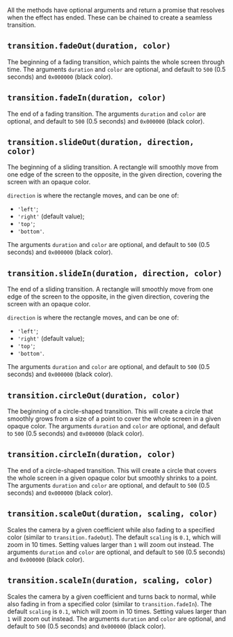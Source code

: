 All the methods have optional arguments and return a promise that resolves when the effect has ended. These can be chained to create a seamless transition.

## `transition.fadeOut(duration, color)`

The beginning of a fading transition, which paints the whole screen through time. The arguments `duration` and `color` are optional, and default to `500` (0.5 seconds) and `0x000000` (black color).

## `transition.fadeIn(duration, color)`

The end of a fading transition. The arguments `duration` and `color` are optional, and default to `500` (0.5 seconds) and `0x000000` (black color).

## `transition.slideOut(duration, direction, color)`

The beginning of a sliding transition. A rectangle will smoothly move from one edge of the screen to the opposite, in the given direction, covering the screen with an opaque color.

`direction` is where the rectangle moves, and can be one of:

- `'left'`;
- `'right'` (default value);
- `'top'`;
- `'bottom'`.

The arguments `duration` and `color` are optional, and default to `500` (0.5 seconds) and `0x000000` (black color).

## `transition.slideIn(duration, direction, color)`

The end of a sliding transition. A rectangle will smoothly move from one edge of the screen to the opposite, in the given direction, covering the screen with an opaque color.

`direction` is where the rectangle moves, and can be one of:

- `'left'`;
- `'right'` (default value);
- `'top'`;
- `'bottom'`.

The arguments `duration` and `color` are optional, and default to `500` (0.5 seconds) and `0x000000` (black color).

## `transition.circleOut(duration, color)`

The beginning of a circle-shaped transition. This will create a circle that smoothly grows from a size of a point to cover the whole screen in a given opaque color. The arguments `duration` and `color` are optional, and default to `500` (0.5 seconds) and `0x000000` (black color).

## `transition.circleIn(duration, color)`

The end of a circle-shaped transition. This will create a circle that covers the whole screen in a given opaque color but smoothly shrinks to a point. The arguments `duration` and `color` are optional, and default to `500` (0.5 seconds) and `0x000000` (black color).

## `transition.scaleOut(duration, scaling, color)`

Scales the camera by a given coefficient while also fading to a specified color (similar to `transition.fadeOut`). The default `scaling` is `0.1`, which will zoom in 10 times. Setting values larger than `1` will zoom out instead. The arguments `duration` and `color` are optional, and default to `500` (0.5 seconds) and `0x000000` (black color).

## `transition.scaleIn(duration, scaling, color)`

Scales the camera by a given coefficient and turns back to normal, while also fading in from a specified color (similar to `transition.fadeIn`). The default `scaling` is `0.1`, which will zoom in 10 times. Setting values larger than `1` will zoom out instead. The arguments `duration` and `color` are optional, and default to `500` (0.5 seconds) and `0x000000` (black color).

